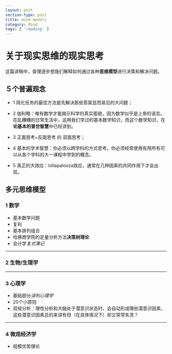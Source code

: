 ```yaml
---
layout: post
section-type: post
title: mind models
category: Mind
tags: [ 'reading' ]
---
```

# 关于现实思维的现实思考

这篇讲稿中，查理逐步想我们解释如何通过各种**思维模型**进行决策和解决问题。

## ５个普遍观念

* 1 简化任务的最佳方法是先解决那些答案显而易见的大问题；
 
* 2 伽利略：唯有数学才能揭示科学的真实面貌，因为数学似乎是上帝的语言。在乱糟糟的日常生活中，运用我们学过的基本数学知识，而这个数学知识，在**论基本的普世智慧**中已经讲到。

* 3 正面思考+反面思考 的 双面思考；

* 4 基本的学术智慧：你必须以跨学科的方式思考。你必须经常使用有用所有可以从各个学科的大一课程中学到的概念。

* 5 真正的大效应：lollapalooza效应，通常在几种因素的共同作用下才会出现。

##  多元思维模型

###  1 数学

- 基本数学问题
- 复利
- 基本排列组合
- 哈佛商学院的定量分析方法**决策树理论**
- 会计学*复式簿记*

***

###  2 生物/生理学

***

###  3 心理学

- 基础部分*误判心理学*
- 20个小原则
- 双规分析：理性分析和大脑处于潜意识状态时，会自动形成哪些潜意识因素，这些潜意识因素总的来讲有但（在具体情况下）却又常常失灵？

***

### 4 微观经济学

- 规模优势理论

 

 